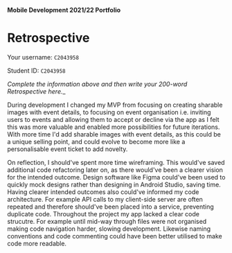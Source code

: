**Mobile Development 2021/22 Portfolio**
# Retrospective

Your username: `C2043958`

Student ID: `C2043958`

_Complete the information above and then write your 200-word Retrospective here.__

During development I changed my MVP from focusing on creating sharable images with event details, to focusing on event organisation i.e. inviting users to events and allowing them to accept or decline via the app as I felt this was more valuable and enabled more possibilities for future iterations. 
With more time I'd add sharable images with event details, as this could be a unique selling point, and could evolve to become more like a personalisable event ticket to add novelty. 

On reflection, I should've spent more time wireframing. This would've saved additional code refactoring  later on, as there would've been a clearer vision for the intended outcome. Design software like Figma could've been used to quickly mock designs rather than designing in Android Studio, saving time. Having clearer intended outcomes also could've informed my code architecture. For example API calls to my client-side server are often repeated and therefore should've been placed into a service, preventing duplicate code. Throughout the project my app lacked a clear code strucutre. For example until mid-way through files were not organised making code navigation harder, slowing development. Likewise naming conventions and code commenting could have been better utilised to make code more readable.   


